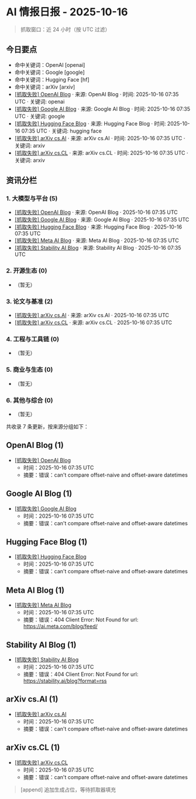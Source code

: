 # AI 情报日报 - 2025-10-16

> 抓取窗口：近 24 小时（按 UTC 过滤）

## 今日要点
- 命中关键词：OpenAI [openai]
- 命中关键词：Google [google]
- 命中关键词：Hugging Face [hf]
- 命中关键词：arXiv [arxiv]
- [[抓取失败] OpenAI Blog](https://openai.com/blog/rss.xml) · 来源: OpenAI Blog · 时间: 2025-10-16 07:35 UTC · 关键词: openai
- [[抓取失败] Google AI Blog](https://blog.research.google/atom.xml) · 来源: Google AI Blog · 时间: 2025-10-16 07:35 UTC · 关键词: google
- [[抓取失败] Hugging Face Blog](https://huggingface.co/blog/feed.xml) · 来源: Hugging Face Blog · 时间: 2025-10-16 07:35 UTC · 关键词: hugging face
- [[抓取失败] arXiv cs.AI](https://arxiv.org/rss/cs.AI) · 来源: arXiv cs.AI · 时间: 2025-10-16 07:35 UTC · 关键词: arxiv
- [[抓取失败] arXiv cs.CL](https://arxiv.org/rss/cs.CL) · 来源: arXiv cs.CL · 时间: 2025-10-16 07:35 UTC · 关键词: arxiv
## 资讯分栏
### 1. 大模型与平台 (5)

- [[抓取失败] OpenAI Blog](https://openai.com/blog/rss.xml) · 来源: OpenAI Blog · 2025-10-16 07:35 UTC
- [[抓取失败] Google AI Blog](https://blog.research.google/atom.xml) · 来源: Google AI Blog · 2025-10-16 07:35 UTC
- [[抓取失败] Hugging Face Blog](https://huggingface.co/blog/feed.xml) · 来源: Hugging Face Blog · 2025-10-16 07:35 UTC
- [[抓取失败] Meta AI Blog](https://ai.facebook.com/blog/feed/) · 来源: Meta AI Blog · 2025-10-16 07:35 UTC
- [[抓取失败] Stability AI Blog](https://stability.ai/blog/rss.xml) · 来源: Stability AI Blog · 2025-10-16 07:35 UTC

### 2. 开源生态 (0)

- （暂无）

### 3. 论文与基准 (2)

- [[抓取失败] arXiv cs.AI](https://arxiv.org/rss/cs.AI) · 来源: arXiv cs.AI · 2025-10-16 07:35 UTC
- [[抓取失败] arXiv cs.CL](https://arxiv.org/rss/cs.CL) · 来源: arXiv cs.CL · 2025-10-16 07:35 UTC

### 4. 工程与工具链 (0)

- （暂无）

### 5. 商业与生态 (0)

- （暂无）

### 6. 其他与综合 (0)

- （暂无）


共收录 7 条更新，按来源分组如下：

## OpenAI Blog (1)

- [[抓取失败] OpenAI Blog](https://openai.com/blog/rss.xml)  
  - 时间：2025-10-16 07:35 UTC
  - 摘要：错误：can't compare offset-naive and offset-aware datetimes

## Google AI Blog (1)

- [[抓取失败] Google AI Blog](https://blog.research.google/atom.xml)  
  - 时间：2025-10-16 07:35 UTC
  - 摘要：错误：can't compare offset-naive and offset-aware datetimes

## Hugging Face Blog (1)

- [[抓取失败] Hugging Face Blog](https://huggingface.co/blog/feed.xml)  
  - 时间：2025-10-16 07:35 UTC
  - 摘要：错误：can't compare offset-naive and offset-aware datetimes

## Meta AI Blog (1)

- [[抓取失败] Meta AI Blog](https://ai.facebook.com/blog/feed/)  
  - 时间：2025-10-16 07:35 UTC
  - 摘要：错误：404 Client Error: Not Found for url: https://ai.meta.com/blog/feed/

## Stability AI Blog (1)

- [[抓取失败] Stability AI Blog](https://stability.ai/blog/rss.xml)  
  - 时间：2025-10-16 07:35 UTC
  - 摘要：错误：404 Client Error: Not Found for url: https://stability.ai/blog?format=rss

## arXiv cs.AI (1)

- [[抓取失败] arXiv cs.AI](https://arxiv.org/rss/cs.AI)  
  - 时间：2025-10-16 07:35 UTC
  - 摘要：错误：can't compare offset-naive and offset-aware datetimes

## arXiv cs.CL (1)

- [[抓取失败] arXiv cs.CL](https://arxiv.org/rss/cs.CL)  
  - 时间：2025-10-16 07:35 UTC
  - 摘要：错误：can't compare offset-naive and offset-aware datetimes


> [append] 追加生成占位，等待抓取器填充
